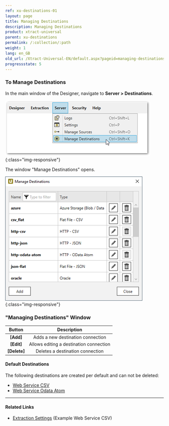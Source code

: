 ```yaml
---
ref: xu-destinations-01
layout: page
title: Managing Destinations
description: Managing Destinations
product: xtract-universal
parent: xu-destinations
permalink: /:collection/:path
weight: 1
lang: en_GB
old_url: /Xtract-Universal-EN/default.aspx?pageid=managing-destinations
progressstate: 5
---
```

### To Manage Destinations 
In the main window of the Designer, navigate to **Server > Destinations**.

![Manage-Shared-Destinations](/img/content/xu/sever_manage_dest.png){:class="img-responsive"}

The window "Manage Destinations" opens.

![Manage-Shared-Destinations](/img/content/Manage-Shared-Destinations.png){:class="img-responsive"}

### "Managing Destinations" Window

| Button | Description | 
| :------: |:---: | 
| **[Add]** | Adds a new destination connection |
| **[Edit]** | Allows editing a destination connection | 
| **[Delete]** | Deletes a destination connection | 


#### Default Destinations

The following destinations are created per default and can not be deleted:
- [Web Service CSV](./csv-via-http)
- [Web Service Odata Atom](./odata)

*****
#### Related Links
- [Extraction Settings](./csv-via-http#csv-settings) (Example Web Service CSV)
